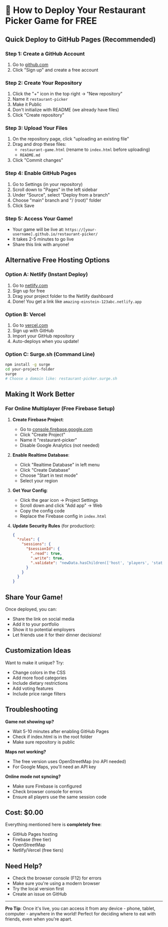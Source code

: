 # 🚀 How to Deploy Your Restaurant Picker Game for FREE

## Quick Deploy to GitHub Pages (Recommended)

### Step 1: Create a GitHub Account
1. Go to [github.com](https://github.com)
2. Click "Sign up" and create a free account

### Step 2: Create Your Repository
1. Click the "+" icon in the top right → "New repository"
2. Name it `restaurant-picker`
3. Make it Public
4. Don't initialize with README (we already have files)
5. Click "Create repository"

### Step 3: Upload Your Files
1. On the repository page, click "uploading an existing file"
2. Drag and drop these files:
   - `restaurant-game.html` (rename to `index.html` before uploading)
   - `README.md`
3. Click "Commit changes"

### Step 4: Enable GitHub Pages
1. Go to Settings (in your repository)
2. Scroll down to "Pages" in the left sidebar
3. Under "Source", select "Deploy from a branch"
4. Choose "main" branch and "/ (root)" folder
5. Click Save

### Step 5: Access Your Game!
- Your game will be live at: `https://[your-username].github.io/restaurant-picker/`
- It takes 2-5 minutes to go live
- Share this link with anyone!

## Alternative Free Hosting Options

### Option A: Netlify (Instant Deploy)
1. Go to [netlify.com](https://netlify.com)
2. Sign up for free
3. Drag your project folder to the Netlify dashboard
4. Done! You get a link like `amazing-einstein-123abc.netlify.app`

### Option B: Vercel
1. Go to [vercel.com](https://vercel.com)
2. Sign up with GitHub
3. Import your GitHub repository
4. Auto-deploys when you update!

### Option C: Surge.sh (Command Line)
```bash
npm install -g surge
cd your-project-folder
surge
# Choose a domain like: restaurant-picker.surge.sh
```

## Making It Work Better

### For Online Multiplayer (Free Firebase Setup)

1. **Create Firebase Project**:
   - Go to [console.firebase.google.com](https://console.firebase.google.com)
   - Click "Create Project"
   - Name it "restaurant-picker"
   - Disable Google Analytics (not needed)

2. **Enable Realtime Database**:
   - Click "Realtime Database" in left menu
   - Click "Create Database"
   - Choose "Start in test mode"
   - Select your region

3. **Get Your Config**:
   - Click the gear icon → Project Settings
   - Scroll down and click "Add app" → Web
   - Copy the config code
   - Replace the Firebase config in `index.html`

4. **Update Security Rules** (for production):
   ```json
   {
     "rules": {
       "sessions": {
         "$sessionId": {
           ".read": true,
           ".write": true,
           ".validate": "newData.hasChildren(['host', 'players', 'status'])"
         }
       }
     }
   }
   ```

## Share Your Game!

Once deployed, you can:
- Share the link on social media
- Add it to your portfolio
- Show it to potential employers
- Let friends use it for their dinner decisions!

## Customization Ideas

Want to make it unique? Try:
- Change colors in the CSS
- Add more food categories
- Include dietary restrictions
- Add voting features
- Include price range filters

## Troubleshooting

**Game not showing up?**
- Wait 5-10 minutes after enabling GitHub Pages
- Check if index.html is in the root folder
- Make sure repository is public

**Maps not working?**
- The free version uses OpenStreetMap (no API needed)
- For Google Maps, you'll need an API key

**Online mode not syncing?**
- Make sure Firebase is configured
- Check browser console for errors
- Ensure all players use the same session code

## Cost: $0.00

Everything mentioned here is **completely free**:
- GitHub Pages hosting
- Firebase (free tier)
- OpenStreetMap
- Netlify/Vercel (free tiers)

## Need Help?

- Check the browser console (F12) for errors
- Make sure you're using a modern browser
- Try the local version first
- Create an issue on GitHub

---

**Pro Tip**: Once it's live, you can access it from any device - phone, tablet, computer - anywhere in the world! Perfect for deciding where to eat with friends, even when you're apart.